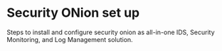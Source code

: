 # Security ONion set up

Steps to install and configure security onion as all-in-one IDS, 
Security Monitoring, and Log Management solution. 


